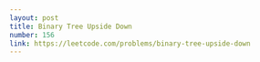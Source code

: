 ```yaml
---
layout: post
title: Binary Tree Upside Down
number: 156
link: https://leetcode.com/problems/binary-tree-upside-down
---
```

